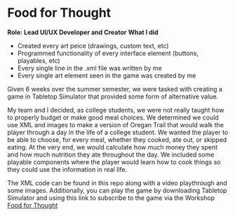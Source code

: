 # Food for Thought
__Role: Lead UI/UX Developer and Creator__
__What I did__
- Created every art peice (drawings, custom text, etc)
- Programmed functionality of every interface element (buttons, playables, etc)
- Every single line in the .xml file was written by me
- Every single art element seen in the game was created by me

Given 6 weeks over the summer semester, we were tasked with creating a game in Tabletop Simulator that provided some form of alternative value.

My team and I decided, as college students, we were not really taught how to properly budget or make good meal choices. We determined we could use XML and images to make a version of Oregan Trail that would walk the player through a day in the life of a college student. We wanted the player to be able to choose, for every meal, whether they cooked, ate out, or skipped eating. At the very end, we would calculate how much money they spent and how much nutrition they ate throughout the day. We included some playable components where the player would learn how to cook things so they could use the information in real life. 

The XML code can be found in this repo along with a video playthrough and some images. Additionally, you can play the game by downloading Tabletop Simulator and using this link to subscribe to the game via the Workshop [Food for Thought](https://steamcommunity.com/sharedfiles/filedetails/?id=2567944407)
